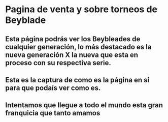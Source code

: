 <h1>Pagina de venta y sobre torneos de Beyblade</h1>

<h2>Esta página podrás ver los Beybleades de cualquier generación, lo más destacado es la nueva generación X la nueva que esta en proceso con su respectiva serie.

<h2>Esta es la captura de como es la página en si para que podaís ver como es.<h2>


<h2> Intentamos que llegue a todo el mundo esta gran franquicia que tanto amamos 

